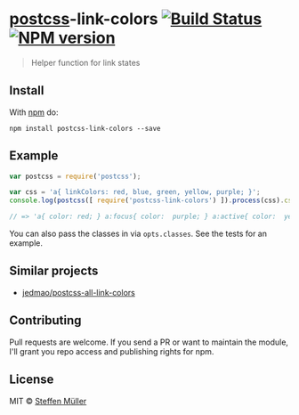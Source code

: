 # [postcss][postcss]-link-colors [![Build Status](https://travis-ci.org/steffenmllr/postcss-link-colors.svg?branch=master)][ci] [![NPM version](https://badge.fury.io/js/postcss-link-colors.svg)][npm]

> Helper function for link states

## Install

With [npm](https://npmjs.org/package/postcss-link-colors) do:

```
npm install postcss-link-colors --save
```

## Example

```js
var postcss = require('postcss');

var css = 'a{ linkColors: red, blue, green, yellow, purple; }';
console.log(postcss([ require('postcss-link-colors') ]).process(css).css);

// => 'a{ color: red; } a:focus{ color:  purple; } a:active{ color:  yellow; } a:visited{ color:  green; } a:hover{ color:  blue; }'
```

You can also pass the classes in via `opts.classes`. See the tests for an example.

## Similar projects
* [jedmao/postcss-all-link-colors](https://github.com/jedmao/postcss-all-link-colors)

## Contributing

Pull requests are welcome. If you send a PR or want to maintain the module,
I'll grant you repo access and publishing rights for npm.

## License

MIT © [Steffen Müller](http://steffen.io)

[ci]:      https://travis-ci.org/steffenmllr/postcss-link-colors
[npm]:     http://badge.fury.io/js/postcss-link-colors
[postcss]: https://github.com/steffenmllr/postcss-link-colors